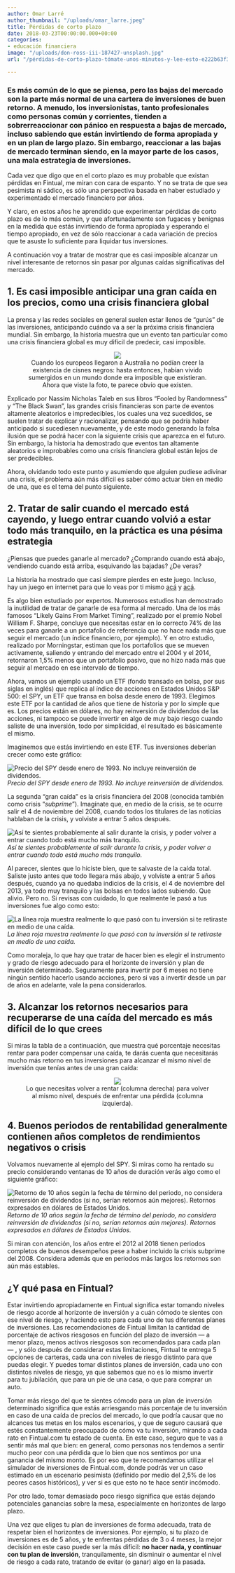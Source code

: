 ```yaml
---
author: Omar Larré
author_thumbnail: "/uploads/omar_larre.jpeg"
title: Pérdidas de corto plazo
date: 2018-03-23T00:00:00.000+00:00
categories:
- educación financiera
image: "/uploads/don-ross-iii-187427-unsplash.jpg"
url: "/pérdidas-de-corto-plazo-tómate-unos-minutos-y-lee-esto-e222b63f3939/"

---
```

### Es más común de lo que se piensa, pero las bajas del mercado son la parte más normal de una cartera de inversiones de buen retorno. A menudo, los inversionistas, tanto profesionales como personas común y corrientes, tienden a sobrerreaccionar con pánico en respuesta a bajas de mercado, incluso sabiendo que están invirtiendo de forma apropiada y en un plan de largo plazo. Sin embargo, reaccionar a las bajas de mercado terminan siendo, en la mayor parte de los casos, una mala estrategia de inversiones.

Cada vez que digo que en el corto plazo es muy probable que existan pérdidas en Fintual, me miran con cara de espanto. Y no se trata de que sea pesimista ni sádico, es sólo una perspectiva basada en haber estudiado y experimentado el mercado financiero por años.

Y claro, en estos años he aprendido que experimentar pérdidas de corto plazo es de lo más común, y que afortunadamente son fugaces y benignas en la medida que estás invirtiendo de forma apropiada y esperando el tiempo apropiado, en vez de sólo reaccionar a cada variación de precios que te asuste lo suficiente para liquidar tus inversiones.

A continuación voy a tratar de mostrar que es casi imposible alcanzar un nivel interesante de retornos sin pasar por algunas caídas significativas del mercado.

## 1. Es casi imposible anticipar una gran caída en los precios, como una crisis financiera global

La prensa y las redes sociales en general suelen estar llenos de “gurús” de las inversiones, anticipando cuándo va a ser la próxima crisis financiera mundial. Sin embargo, la historia muestra que un evento tan particular como una crisis financiera global es muy difícil de predecir, casi imposible.

<div style="text-align:center">
<figure>
  <img src="/uploads/pérdidas-de-c8529.jpeg">
  <figcaption>Cuando los europeos llegaron a Australia no podían creer la existencia de cisnes negros: hasta entonces, habían vivido sumergidos en un mundo donde era imposible que existieran. Ahora que viste la foto, te parece obvio que existen.</figcaption>
</figure>
</div>

Explicado por Nassim Nicholas Taleb en sus libros “Fooled by Randomness” y “The Black Swan”, las grandes crisis financieras son parte de eventos altamente aleatorios e impredecibles, los cuales una vez sucedidos, se suelen tratar de explicar y racionalizar, pensando que se podría haber anticipado si sucediesen nuevamente, y de este modo generando la falsa ilusión que se podrá hacer con la siguiente crisis que aparezca en el futuro. Sin embargo, la historia ha demostrado que eventos tan altamente aleatorios e improbables como una crisis financiera global están lejos de ser predecibles.

Ahora, olvidando todo este punto y asumiendo que alguien pudiese adivinar una crisis, el problema aún más difícil es saber cómo actuar bien en medio de una, que es el tema del punto siguiente.

## 2. Tratar de salir cuando el mercado está cayendo, y luego entrar cuando volvió a estar todo más tranquilo, en la práctica es una pésima estrategia

¿Piensas que puedes ganarle al mercado? ¿Comprando cuando está abajo, vendiendo cuando está arriba, esquivando las bajadas? ¿De veras?

La historia ha mostrado que casi siempre pierdes en este juego. Incluso, hay un juego en internet para que lo veas por ti mismo [acá](http://engaging-data.com/market-timing-game/) y [acá](https://qz.com/487013/this-game-will-show-you-just-how-foolish-it-is-to-sell-stocks-right-now/).

Es algo bien estudiado por expertos. Numerosos estudios han demostrado la inutilidad de tratar de ganarle de esa forma al mercado. Una de los más famosos “Likely Gains From Market Timing”, realizado por el premio Nobel William F. Sharpe, concluye que necesitas estar en lo correcto 74% de las veces para ganarle a un portafolio de referencia que no hace nada más que seguir el mercado (un índice financiero, por ejemplo). Y en otro estudio, realizado por Morningstar, estiman que los portafolios que se mueven activamente, saliendo y entrando del mercado entre el 2004 y el 2014, retornaron 1,5% menos que un portafolio pasivo, que no hizo nada más que seguir al mercado en ese intervalo de tiempo.

Ahora, vamos un ejemplo usando un ETF (fondo transado en bolsa, por sus siglas en inglés) que replica al índice de acciones en Estados Unidos S&P 500: el SPY, un ETF que transa en bolsa desde enero de 1993. Elegimos este ETF por la cantidad de años que tiene de historia y por lo simple que es. Los precios están en dólares, no hay reinversión de dividendos de las acciones, ni tampoco se puede invertir en algo de muy bajo riesgo cuando saliste de una inversión, todo por simplicidad, el resultado es básicamente el mismo.

Imaginemos que estás invirtiendo en este ETF. Tus inversiones deberían crecer como este gráfico:

![Precio del SPY desde enero de 1993. No incluye reinversión de dividendos.](/uploads/pérdidas-de-c8163.png)_Precio del SPY desde enero de 1993. No incluye reinversión de dividendos._


La segunda “gran caída” es la crisis financiera del 2008 (conocida también como crisis “_subprime_”). Imagínate que, en medio de la crisis, se te ocurre salir el 4 de noviembre del 2008, cuando todos los titulares de las noticias hablaban de la crisis, y volviste a entrar 5 años después.

![Así te sientes probablemente al salir durante la crisis, y poder volver a entrar cuando todo está mucho más tranquilo.](/uploads/pérdidas-de-c6643.png)_Así te sientes probablemente al salir durante la crisis, y poder volver a entrar cuando todo está mucho más tranquilo._

Al parecer, sientes que lo hiciste bien, que te salvaste de la caída total. Saliste justo antes que todo llegara más abajo, y volviste a entrar 5 años después, cuando ya no quedaba indicios de la crisis, el 4 de noviembre del 2013, ya todo muy tranquilo y las bolsas en todos lados subiendo. Que alivio. Pero no. Si revisas con cuidado, lo que realmente le pasó a tus inversiones fue algo como esto:

![La línea roja muestra realmente lo que pasó con tu inversión si te retiraste en medio de una caída.](/uploads/pérdidas-de-c6329.png)_La línea roja muestra realmente lo que pasó con tu inversión si te retiraste en medio de una caída._

Como moraleja, lo que hay que tratar de hacer bien es elegir el instrumento y grado de riesgo adecuado para el horizonte de inversión y plan de inversión determinado. Seguramente para invertir por 6 meses no tiene ningún sentido hacerlo usando acciones, pero si vas a invertir desde un par de años en adelante, vale la pena considerarlos.

## 3. Alcanzar los retornos necesarios para recuperarse de una caída del mercado es más difícil de lo que crees

Si miras la tabla de a continuación, que muestra qué porcentaje necesitas rentar para poder compensar una caída, te darás cuenta que necesitarás mucho más retorno en tus inversiones para alcanzar el mismo nivel de inversión que tenías antes de una gran caída:

<div style="text-align:center">
<figure>
  <img src="/uploads/pérdidas-de-c3216.png">
  <figcaption>Lo que necesitas volver a rentar (columna derecha) para volver al mismo nivel, después de enfrentar una pérdida (columna izquierda).</figcaption>
</figure>
</div>

## 4. Buenos periodos de rentabilidad generalmente contienen años completos de rendimientos negativos o crisis

Volvamos nuevamente al ejemplo del SPY. Si miras como ha rentado su precio considerando ventanas de 10 años de duración verás algo como el siguiente gráfico:

![Retorno de 10 años según la fecha de término del periodo, no considera reinversión de dividendos (si no, serían retornos aún mejores). Retornos expresados en dólares de Estados Unidos.](/uploads/pérdidas-de-c5802.png)_Retorno de 10 años según la fecha de término del periodo, no considera reinversión de dividendos (si no, serían retornos aún mejores). Retornos expresados en dólares de Estados Unidos._

Si miran con atención, los años entre el 2012 al 2018 tienen periodos completos de buenos desempeños pese a haber incluido la crisis subprime del 2008. Considera además que en periodos más largos los retornos son aún más estables.

## ¿Y qué pasa en Fintual?

Estar invirtiendo apropiadamente en Fintual significa estar tomando niveles de riesgo acorde al horizonte de inversión y a cuán cómodo te sientes con ese nivel de riesgo, y haciendo esto para cada uno de tus diferentes planes de inversiones. Las recomendaciones de Fintual limitan la cantidad de porcentaje de activos riesgosos en función del plazo de inversión — a menor plazo, menos activos riesgosos son recomendados para cada plan — , y sólo después de considerar estas limitaciones, Fintual te entrega 5 opciones de carteras, cada una con niveles de riesgo distinto para que puedas elegir. Y puedes tomar distintos planes de inversión, cada uno con distintos niveles de riesgo, ya que sabemos que no es lo mismo invertir para tu jubilación, que para un pie de una casa, o que para comprar un auto.

Tomar más riesgo del que te sientes cómodo para un plan de inversión determinado significa que estás arriesgando más porcentaje de tu inversión en caso de una caída de precios del mercado, lo que podría causar que no alcances tus metas en los malos escenarios, y que de seguro causará que estés constantemente preocupado de cómo va tu inversión, mirando a cada rato en Fintual.com tu estado de cuenta. En este caso, seguro que te vas a sentir más mal que bien: en general, como personas nos tendemos a sentir mucho peor con una pérdida que lo bien que nos sentimos por una ganancia del mismo monto. Es por eso que te recomendamos utilizar el simulador de inversiones de Fintual.com, donde podrás ver un caso estimado en un escenario pesimista (definido por medio del 2,5% de los peores casos históricos), y ver si es que esto no te hace sentir incómodo.

Por otro lado, tomar demasiado poco riesgo significa que estás dejando potenciales ganancias sobre la mesa, especialmente en horizontes de largo plazo.

Una vez que eliges tu plan de inversiones de forma adecuada, trata de respetar bien el horizontes de inversiones. Por ejemplo, si tu plazo de inversiones es de 5 años, y te enfrentas pérdidas de 3 o 4 meses, la mejor decisión en este caso puede ser la más difícil: **no hacer nada, y continuar con tu plan de inversión**, tranquilamente, sin disminuir o aumentar el nivel de riesgo a cada rato, tratando de evitar (o ganar) algo en la pasada.